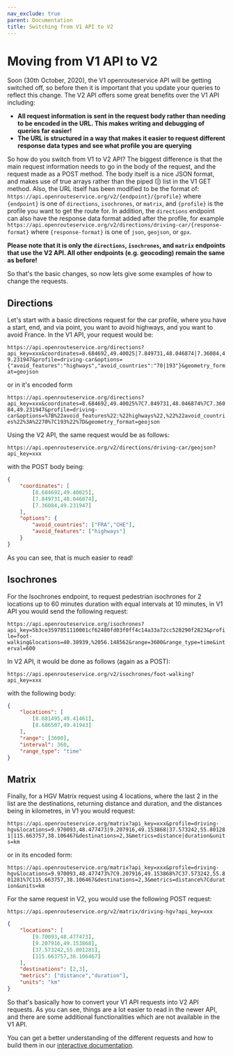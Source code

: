 ```yaml
---
nav_exclude: true
parent: Documentation
title: Switching from V1 API to V2
---
```


# Moving from V1 API to V2

Soon (30th October, 2020), the V1 openrouteservice API will be getting switched off, so before then it is important that you update your queries to reflect this change. The V2 API offers some great benefits over the V1 API including:
* **All request information is sent in the request body rather than needing to be encoded in the URL. This makes writing and debugging of queries far easier!**
* **The URL is structured in a way that makes it easier to request different response data types and see what profile you are querying**

So how do you switch from V1 to V2 API? The biggest difference is that the main request information needs to go in the body of the request, and the request made as a POST method. The body itself is a nice JSON format, and makes use of true arrays rather than the piped (|) list in the V1 GET method. Also, the URL itself has been modified to be the format of:
`https://api.openrouteservice.org/v2/{endpoint}/{profile}`
where `{endpoint}` is one of `directions`, `isochrones`, or `matrix`, and `{profile}` is the profile you want to get the route for. In addition, the `directions` endpoint can also have the response data format added after the profile, for example `https://api.openrouteservice.org/v2/directions/driving-car/{response-format}` where `{response-format}` is one of `json`, `geojson`, or `gpx`.

**Please note that it is only the `directions`, `isochrones`, and `matrix` endpoints that use the V2 API. All other endpoints (e.g. geocoding) remain the same as before!**

So that's the basic changes, so now lets give some examples of how to change the requests.

## Directions

Let's start with a basic directions request for the car profile, where you have a start, end, and via point, you want to avoid highways, and you want to avoid France. In the V1 API, your request would be:

`https://api.openrouteservice.org/directions?api_key=xxx&coordinates=8.684692,49.40025|7.849731,48.046874|7.36084,49.231947&profile=driving-car&options={"avoid_features":"highways","avoid_countries":"70|193"}&geometry_format=geojson`

or in it's encoded form

`https://api.openrouteservice.org/directions?api_key=xxx&coordinates=8.684692,49.40025%7C7.849731,48.046874%7C7.36084,49.231947&profile=driving-car&options=%7B%22avoid_features%22:%22highways%22,%22%22avoid_countries%22%3A%2270%7C193%22%7D&geometry_format=geojson`

Using the V2 API, the same request would be as follows:

`https://api.openrouteservice.org/v2/directions/driving-car/geojson?api_key=xxx`

with the POST body being:

```json
{
	"coordinates": [
		[8.684692,49.40025],
		[7.849731,48.046874],
		[7.36084,49.231947]
	],
	"options": {
		"avoid_countries": ["FRA","CHE"],
		"avoid_features": ["highways"]
	}
}
```

As you can see, that is much easier to read!

## Isochrones

For the Isochrones endpoint, to request pedestrian isochrones for 2 locations up to 60 minutes duration with equal intervals at 10 minutes, in V1 API you would send the following request:

`https://api.openrouteservice.org/isochrones?api_key=5b3ce3597851110001cf62480fd03f0ff4c14a33a72cc528290f2823&profile=foot-walking&locations=40.38939,%2056.148562&range=3600&range_type=time&interval=600`

In V2 API, it would be done as follows (again as a POST):

`https://api.openrouteservice.org/v2/isochrones/foot-walking?api_key=xxx`

with the following body:

```json
{
	"locations": [
		[8.681495,49.41461],
		[8.686507,49.41943]
	],
	"range": [3600],
	"interval": 360,
	"range_type": "time"
}
```

## Matrix

Finally, for a HGV Matrix request using 4 locations, where the last 2 in the list are the destinations, returning distance and duration, and the distances being in kilometres, in V1 you would request:

`https://api.openrouteservice.org/matrix?api_key=xxx&profile=driving-hgv&locations=9.970093,48.477473|9.207916,49.153868|37.573242,55.801281|115.663757,38.106467&destinations=2,3&metrics=distance|duration&units=km`

or in its encoded form:

`https://api.openrouteservice.org/matrix?api_key=xxx&profile=driving-hgv&locations=9.970093,48.477473%7C9.207916,49.153868%7C37.573242,55.801281%7C115.663757,38.106467&destinations=2,3&metrics=distance%7Cduration&units=km`

For the same request in V2, you would use the following POST request:

`https://api.openrouteservice.org/v2/matrix/driving-hgv?api_key=xxx`

```json
{
	"locations": [
		[9.70093,48.477473],
		[9.207916,49.153868],
		[37.573242,55.801281],
		[115.663757,38.106467]
	],
	"destinations": [2,3],
	"metrics": ["distance","duration"],
	"units": "km"
}
```

So that's basically how to convert your V1 API requests into V2 API requests. As you can see, things are a lot easier to read in the newer API, and there are some additional functionalities which are not available in the V1 API.

You can get a better understanding of the different requests and how to build them in our [interactive documentation](https://openrouteservice.org/dev/#/api-docs/).
